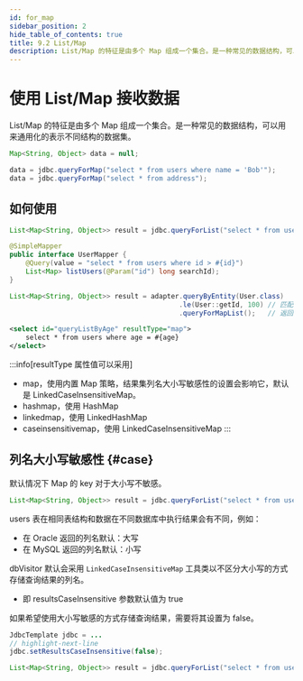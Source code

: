 ```yaml
---
id: for_map
sidebar_position: 2
hide_table_of_contents: true
title: 9.2 List/Map
description: List/Map 的特征是由多个 Map 组成一个集合。是一种常见的数据结构，可以用来通用化的表示不同结构的数据集。
---
```


# 使用 List/Map 接收数据

List/Map 的特征是由多个 Map 组成一个集合。是一种常见的数据结构，可以用来通用化的表示不同结构的数据集。

```java title='举例'
Map<String, Object> data = null;

data = jdbc.queryForMap("select * from users where name = 'Bob'");
data = jdbc.queryForMap("select * from address");
```

## 如何使用

```java title='例：编程式 API'
List<Map<String, Object>> result = jdbc.queryForList("select * from users");
```

```java title='例：声明式 API'
@SimpleMapper
public interface UserMapper {
    @Query(value = "select * from users where id > #{id}")
    List<Map> listUsers(@Param("id") long searchId);
}
```

```java title='例：构造器'
List<Map<String, Object>> result = adapter.queryByEntity(User.class)
                                          .le(User::getId, 100) // 匹配 ID 小于等于 100
                                          .queryForMapList();   // 返回 List/Map
```

```xml title='例：在 Mapper File'
<select id="queryListByAge" resultType="map">
    select * from users where age = #{age}
</select>
```

:::info[resultType 属性值可以采用]
- map，使用内置 Map 策略，结果集列名大小写敏感性的设置会影响它，默认是 LinkedCaseInsensitiveMap。
- hashmap，使用 HashMap
- linkedmap，使用 LinkedHashMap
- caseinsensitivemap，使用 LinkedCaseInsensitiveMap
:::

## 列名大小写敏感性 {#case}

默认情况下 Map 的 key 对于大小写不敏感。

```java title='如下查询'
List<Map<String, Object>> result = jdbc.queryForList("select * from users");
```

users 表在相同表结构和数据在不同数据库中执行结果会有不同，例如：
- 在 Oracle 返回的列名默认：大写
- 在 MySQL 返回的列名默认：小写

dbVisitor 默认会采用 `LinkedCaseInsensitiveMap` 工具类以不区分大小写的方式存储查询结果的列名。
- 即 resultsCaseInsensitive 参数默认值为 true

如果希望使用大小写敏感的方式存储查询结果，需要将其设置为 false。

```java
JdbcTemplate jdbc = ...
// highlight-next-line
jdbc.setResultsCaseInsensitive(false);

List<Map<String, Object>> result = jdbc.queryForList("select * from users");
```
